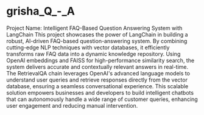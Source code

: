 # grisha_Q_-_A
Project Name: Intelligent FAQ-Based Question Answering System with LangChain  This project showcases the power of LangChain in building a robust, AI-driven FAQ-based question-answering system. By combining cutting-edge NLP techniques with vector databases, it efficiently transforms raw FAQ data into a dynamic knowledge repository. Using OpenAI embeddings and FAISS for high-performance similarity search, the system delivers accurate and contextually relevant answers in real-time. The RetrievalQA chain leverages OpenAI's advanced language models to understand user queries and retrieve responses directly from the vector database, ensuring a seamless conversational experience. This scalable solution empowers businesses and developers to build intelligent chatbots that can autonomously handle a wide range of customer queries, enhancing user engagement and reducing manual intervention.
